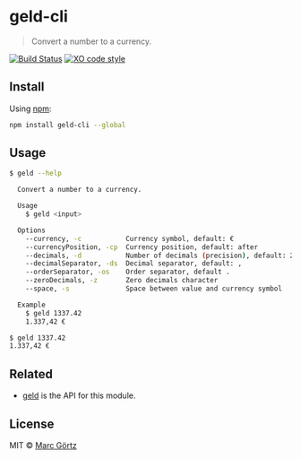 # geld-cli

> Convert a number to a currency.

[![Build Status](https://travis-ci.org/Dreamseer/geld-cli.svg?branch=main)](https://travis-ci.org/Dreamseer/geld-cli) [![XO code style](https://img.shields.io/badge/code_style-XO-5ed9c7.svg)](https://github.com/sindresorhus/xo)

## Install

Using [npm](https://www.npmjs.com/get-npm):

```bash
npm install geld-cli --global
```

## Usage

```bash
$ geld --help

  Convert a number to a currency.

  Usage
    $ geld <input>

  Options
    --currency, -c           Currency symbol, default: €
    --currencyPosition, -cp  Currency position, default: after
    --decimals, -d           Number of decimals (precision), default: 2
    --decimalSeparator, -ds  Decimal separator, default: ,
    --orderSeparator, -os    Order separator, default .
    --zeroDecimals, -z       Zero decimals character
    --space, -s              Space between value and currency symbol

  Example
    $ geld 1337.42
    1.337,42 €
```

```bash
$ geld 1337.42
1.337,42 €
```

## Related

* [geld](https://github.com/dreamseer/geld) is the API for this module.

## License

MIT © [Marc Görtz](https://marcgoertz.de/)
